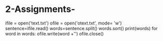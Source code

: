# 2-Assignments-
ifile = open('text.txt')
ofile = open('otext.txt', mode= 'w')
sentence=ifile.read()
words=sentence.split()
words.sort()
print(words)
for word in words:
   ofile.write(word +'')
ofile.close()
